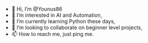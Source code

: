 - 👋 Hi, I’m @Younus86
- 👀 I’m interested in AI and Automation,
- 🌱 I’m currently learning Python these days,
- 💞️ I’m looking to collaborate on beginner level projects,
- 📫 How to reach me, just ping me. 

<!---
Younus86/Younus86 is a ✨ special ✨ repository because its `README.md` (this file) appears on your GitHub profile.
You can click the Preview link to take a look at your changes.
--->
